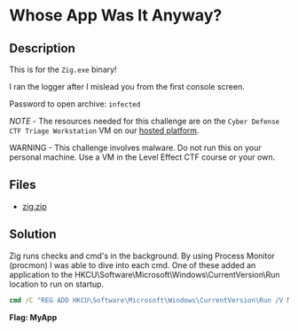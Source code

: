 # Whose App Was It Anyway?

## Description

This is for the `Zig.exe` binary!

I ran the logger after I mislead you from the first console screen.

Password to open archive: `infected`

*NOTE* - The resources needed for this challenge are on the `Cyber Defense CTF Triage Workstation` VM on our [hosted platform](https://training.leveleffect.com/courses/f4a9466f-edb0-42ff-bb0e-a95af2b05de5).

WARNING - This challenge involves malware. Do not run this on your personal machine. Use a VM in the Level Effect CTF course or your own. 

## Files

* [zig.zip](files/zig.zip)

## Solution

Zig runs checks and cmd's in the background. By using Process Monitor (procmon) I was able to dive into each cmd. One of these added an application to the HKCU\Software\Microsoft\Windows\CurrentVersion\Run location to run on startup. 



```cmd
cmd /C "REG ADD HKCU\Software\Microsoft\Windows\CurrentVersion\Run /V MyApp /D \"C:\Windows\rundlll32.exe\" /F"
```



**Flag: MyApp**




